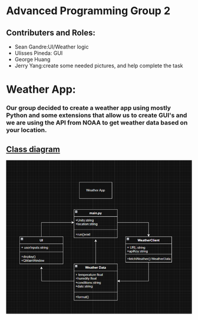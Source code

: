 # Advanced Programming Group 2
## Contributers and Roles:
* Sean Gandre:UI/Weather logic
* Ulisses Pineda: GUI
* George Huang
* Jerry Yang:create some needed pictures, and help complete the task
# Weather App:
### Our group decided to create a weather app using mostly Python and some extensions that allow us to create GUI's and we are using the API from NOAA to get weather data based on your location.

## [Class diagram]()
![Running App](https://github.com/Rexboy909/ADV_Programming_G2/blob/main/Images/image.png)
